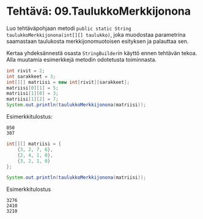 # Tehtävä: 09.TaulukkoMerkkijonona

Luo tehtäväpohjaan metodi 
`public static String taulukkoMerkkijonona(int[][] taulukko)`, 
joka muodostaa parametrina saamastaan taulukosta merkkijonomuotoisen 
esityksen ja palauttaa sen.

Kertaa yhdeksännestä osasta `StringBuilder`in käyttö ennen tehtävän tekoa. 
Alla muutamia esimerkkejä metodin odotetusta toiminnasta.

```java
int rivit = 2;
int sarakkeet = 3;
int[][] matriisi = new int[rivit][sarakkeet];
matriisi[0][1] = 5;
matriisi[1][0] = 3;
matriisi[1][2] = 7;
System.out.println(taulukkoMerkkijonona(matriisi));
```

Esimerkkitulostus:

```
050
307
```

```java
int[][] matriisi = {
    {3, 2, 7, 6},
    {2, 4, 1, 0},
    {3, 2, 1, 0}
};

System.out.println(taulukkoMerkkijonona(matriisi));
```

Esimerkkitulostus

```
3276
2410
3210
```
